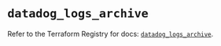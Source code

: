 # `datadog_logs_archive`

Refer to the Terraform Registry for docs: [`datadog_logs_archive`](https://registry.terraform.io/providers/datadog/datadog/3.60.1/docs/resources/logs_archive).
